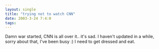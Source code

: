 ```yaml
---
layout: single
title: "trying not to watch CNN"
date: 2003-3-24 7:4:0
tags: 
---
```


Damn war started, CNN is all over it.. it's sad. I haven't updated in a while, sorry about that, I've been busy :) I need to get dressed and eat.




